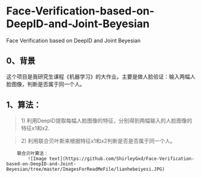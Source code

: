 # Face-Verification-based-on-DeepID-and-Joint-Beyesian
Face Verification based on DeepID and Joint Beyesian 

## 0、背景
这个项目是我研究生课程《机器学习》的大作业。主要是做人脸验证：输入两幅人脸图像，判断是否属于同一个人。


## 1、算法：
> 1\) 利用DeepID提取每幅人脸图像的特征，分别得到两幅输入的人脸图像的特征x1和x2.

> 2\) 利用联合贝叶斯来根据特征x1和x2判断是否是否属于同一个人。

        联合贝叶算法：
            ![Image text](https://github.com/ShirleyGxd/Face-Verification-based-on-DeepID-and-Joint-Beyesian/tree/master/ImagesForReadMeFile/lianhebeiyesi.JPG)
          


